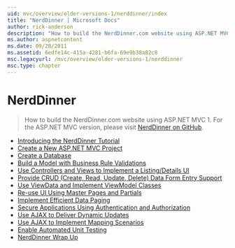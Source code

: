 ```yaml
---
uid: mvc/overview/older-versions-1/nerddinner/index
title: "NerdDinner | Microsoft Docs"
author: rick-anderson
description: "How to build the NerdDinner.com website using ASP.NET MVC 1. For the ASP.NET MVC 3 version, visit nerddinner on GitHub."
ms.author: aspnetcontent
ms.date: 09/28/2011
ms.assetid: 6edfe14c-415a-4281-b6fa-69e9b38a82c8
msc.legacyurl: /mvc/overview/older-versions-1/nerddinner
msc.type: chapter
---
```

NerdDinner
====================
> How to build the NerdDinner.com website using ASP.NET MVC 1. For the ASP.NET MVC version, please visit [NerdDinner on GitHub](https://github.com/AspNetMVPSamples/NerdDinner).


- [Introducing the NerdDinner Tutorial](introducing-the-nerddinner-tutorial.md)
- [Create a New ASP.NET MVC Project](create-a-new-aspnet-mvc-project.md)
- [Create a Database](create-a-database.md)
- [Build a Model with Business Rule Validations](build-a-model-with-business-rule-validations.md)
- [Use Controllers and Views to Implement a Listing/Details UI](use-controllers-and-views-to-implement-a-listingdetails-ui.md)
- [Provide CRUD (Create, Read, Update, Delete) Data Form Entry Support](provide-crud-create-read-update-delete-data-form-entry-support.md)
- [Use ViewData and Implement ViewModel Classes](use-viewdata-and-implement-viewmodel-classes.md)
- [Re-use UI Using Master Pages and Partials](re-use-ui-using-master-pages-and-partials.md)
- [Implement Efficient Data Paging](implement-efficient-data-paging.md)
- [Secure Applications Using Authentication and Authorization](secure-applications-using-authentication-and-authorization.md)
- [Use AJAX to Deliver Dynamic Updates](use-ajax-to-deliver-dynamic-updates.md)
- [Use AJAX to Implement Mapping Scenarios](use-ajax-to-implement-mapping-scenarios.md)
- [Enable Automated Unit Testing](enable-automated-unit-testing.md)
- [NerdDinner Wrap Up](nerddinner-wrap-up.md)
